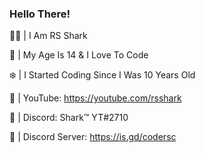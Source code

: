 ### Hello There!
👋🏻 | I Am RS Shark

🎄 | My Age Is 14 & I Love To Code

❄️ | I Started Coding Since I Was 10 Years Old

🎁 | YouTube: https://youtube.com/rsshark

💬 | Discord: Shark™ YT#2710

🥀 | Discord Server: https://is.gd/codersc

